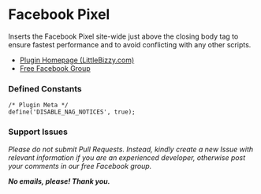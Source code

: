# Facebook Pixel

Inserts the Facebook Pixel site-wide just above the closing body tag to ensure fastest performance and to avoid conflicting with any other scripts.

* [Plugin Homepage (LittleBizzy.com)](https://www.littlebizzy.com/plugins/facebook-pixel)
* [Free Facebook Group](https://www.facebook.com/groups/littlebizzy/)

### Defined Constants

    /* Plugin Meta */
    define('DISABLE_NAG_NOTICES', true);

### Support Issues

*Please do not submit Pull Requests. Instead, kindly create a new Issue with relevant information if you are an experienced developer, otherwise post your comments in our free Facebook group.*

***No emails, please! Thank you.***
